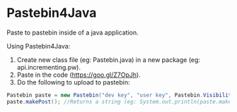 # Pastebin4Java
Paste to pastebin inside of a java application. 

Using Pastebin4Java:<br>
1) Create new class file (eg: Pastebin.java) in a new package (eg: api.incrementing.pw).<br>
2) Paste in the code (https://goo.gl/Z7OpJh).<br>
3) Do the following to upload to pastebin:
```java
Pastebin paste = new Pastebin("dev key", "user key", Pastebin.Visibility.PUBLIC|UNLISTED|PRIVATE, "format type", "paste name", "paste contents");
paste.makePost(); //Returns a string (eg: System.out.println(paste.makePost()); would print out the url to the paste).
```
